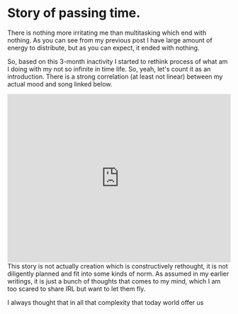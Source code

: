 # Story of passing time. 

There is nothing more irritating me than multitasking which end with nothing. 
As you can see from my previous post I have large amount of energy to distribute, but as you can expect, it ended with  nothing. 

So, based on this 3-month inactivity I started to rethink process of what am I doing with my not so infinite in time life. So, yeah, let's count it as an introduction. 
There is a strong correlation (at least not linear) between my actual mood and song linked below. 

<iframe src="https://open.spotify.com/embed/track/4AQwwsz0ztRx4YKNb1GdBB?utm_source=generator" width="100%" height="380" frameBorder="0" allowfullscreen="" allow="autoplay; clipboard-write; encrypted-media; fullscreen; picture-in-picture"></iframe>
This story is not actually creation which is constructively rethought, it is not
 diligently planned and fit into some kinds of norm. As assumed in my earlier
writings, it is just a bunch of thoughts that comes to my mind, which I am too scared to share IRL but want to let them fly.

I always thought that in all that complexity that today world offer us
